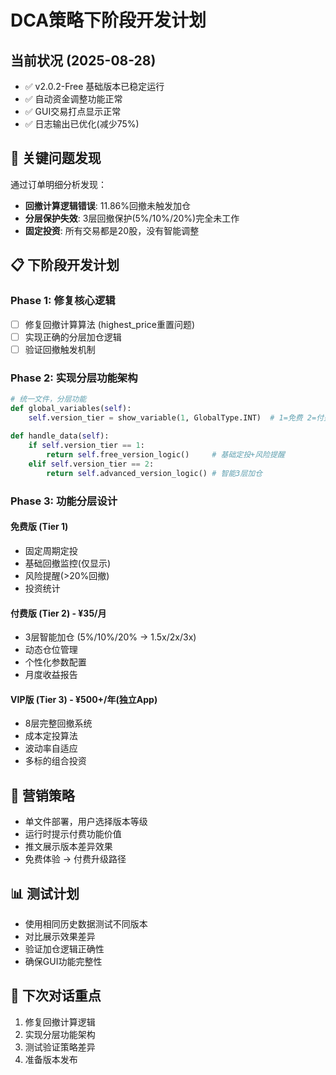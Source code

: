 # DCA策略下阶段开发计划

## 当前状况 (2025-08-28)
- ✅ v2.0.2-Free 基础版本已稳定运行
- ✅ 自动资金调整功能正常
- ✅ GUI交易打点显示正常  
- ✅ 日志输出已优化(减少75%)

## 🚨 关键问题发现
通过订单明细分析发现：
- **回撤计算逻辑错误**: 11.86%回撤未触发加仓
- **分层保护失效**: 3层回撤保护(5%/10%/20%)完全未工作
- **固定投资**: 所有交易都是20股，没有智能调整

## 📋 下阶段开发计划

### Phase 1: 修复核心逻辑
- [ ] 修复回撤计算算法 (highest_price重置问题)
- [ ] 实现正确的分层加仓逻辑
- [ ] 验证回撤触发机制

### Phase 2: 实现分层功能架构
```python
# 统一文件，分层功能
def global_variables(self):
    self.version_tier = show_variable(1, GlobalType.INT)  # 1=免费 2=付费
    
def handle_data(self):
    if self.version_tier == 1:
        return self.free_version_logic()     # 基础定投+风险提醒
    elif self.version_tier == 2: 
        return self.advanced_version_logic() # 智能3层加仓
```

### Phase 3: 功能分层设计

#### 免费版 (Tier 1)
- 固定周期定投
- 基础回撤监控(仅显示)
- 风险提醒(>20%回撤)
- 投资统计

#### 付费版 (Tier 2) - ¥35/月
- 3层智能加仓 (5%/10%/20% → 1.5x/2x/3x)
- 动态仓位管理
- 个性化参数配置
- 月度收益报告

#### VIP版 (Tier 3) - ¥500+/年(独立App)
- 8层完整回撤系统
- 成本定投算法
- 波动率自适应
- 多标的组合投资

## 🎯 营销策略
- 单文件部署，用户选择版本等级
- 运行时提示付费功能价值
- 推文展示版本差异效果
- 免费体验 → 付费升级路径

## 📊 测试计划
- 使用相同历史数据测试不同版本
- 对比展示效果差异
- 验证加仓逻辑正确性
- 确保GUI功能完整性

## 🔄 下次对话重点
1. 修复回撤计算逻辑
2. 实现分层功能架构  
3. 测试验证策略差异
4. 准备版本发布